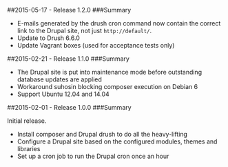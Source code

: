 ##2015-05-17 - Release 1.2.0
###Summary

* E-mails generated by the drush cron command now contain the correct link to the Drupal site, not just `http://default/`.
* Update to Drush 6.6.0
* Update Vagrant boxes (used for acceptance tests only)

##2015-02-21 - Release 1.1.0
###Summary

* The Drupal site is put into maintenance mode before outstanding database updates are applied
* Workaround suhosin blocking composer execution on Debian 6
* Support Ubuntu 12.04 and 14.04

##2015-02-01 - Release 1.0.0
###Summary

Initial release.

* Install composer and Drupal drush to do all the heavy-lifting
* Configure a Drupal site based on the configured modules, themes and libraries
* Set up a cron job to run the Drupal cron once an hour
